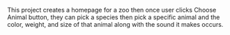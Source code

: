 This project creates a homepage for a zoo then once user clicks Choose Animal button, they can pick a species then pick a specific animal and the color, weight, and size of that animal along with the sound it makes occurs.
